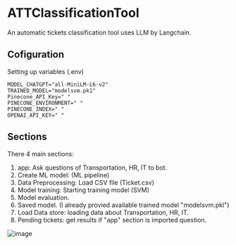 # ATTClassificationTool
An automatic tickets classification tool uses LLM by Langchain.
## Cofiguration

Setting up variables (.env)
```
MODEL_CHATGPT="all-MiniLM-L6-v2"
TRAINED_MODEL="modelsvm.pk1"
Pinecone_API_Key=" "
PINECONE_ENVIRONMENT=" "
PINECONE_INDEX=" "
OPENAI_API_KEY=" "
```

## Sections
There 4 main sections:
1. app: Ask questions of Transportation, HR, IT to bot.
2. Create ML model: (ML pipeline)
  1. Data Preprocessing: Load CSV file (Ticket.csv)
  2. Model training: Starting training model (SVM)
  3. Model evaluation.
  4. Saved model. (I already provied available trained model "modelsvm.pkl")
5. Load Data store: loading data about Transportation, HR, IT.
6. Pending tickets: get results if "app" section is imported question.


![image](https://github.com/quangtn266/ATTClassificationTool/assets/50879191/c741ee2a-d536-479f-93fe-c10db9007eb5)
